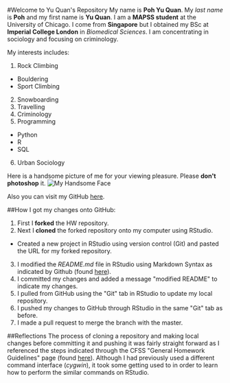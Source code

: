 #Welcome to Yu Quan's Repository
My name is **Poh Yu Quan**. My *last name* is **Poh** and my first name is **Yu Quan**. I am a **MAPSS student** at the University of Chicago. I come from **Singapore** but I obtained my BSc at **Imperial College London** in *Biomedical Sciences*. I am concentrating in sociology and focusing on criminology.

My interests includes:

1. Rock Climbing
  * Bouldering
  * Sport Climbing
2. Snowboarding
3. Travelling
4. Criminology
5. Programming
  * Python
  * R
  * SQL
6. Urban Sociology

Here is a handsome picture of me for your viewing pleasure. Please **don't photoshop** it.
![My Handsome Face](http://i1174.photobucket.com/albums/r603/Poh_Yu_Quan/14717174_10153835225981746_9155896163653390504_n_zpsgckh02iw.jpg)

Also you can visit my GitHub [here](https://github.com/pohyuquan).

##How I got my changes onto GitHub:

1. First I **forked** the HW repository.
2. Next I **cloned** the forked repository onto my computer using RStudio.
  * Created a new project in RStudio using version control (Git) and pasted the URL for my forked repository.
3. I modified the *README.md* file in RStudio using Markdown Syntax as indicated by Github (found [here](https://guides.github.com/features/mastering-markdown/)).
4. I committed my changes and added a message "modified README" to indicate my changes.
5. I pulled from GitHub using the "Git" tab in RStudio to update my local repository.
6. I pushed my changes to GitHub through RStudio in the same "Git" tab as before.
7. I made a pull request to merge the branch with the master.

##Reflections
The process of cloning a repository and making local changes before committing it and pushing it was fairly straight forward as I referenced the steps indicated through the CFSS "General Homework Guidelines" page (found [here](http://cfss.uchicago.edu/hw00_homework_guidelines.html#homework_workflow)). Although I had previously used a different command interface (*cygwin*), it took some getting used to in order to learn how to perform the similar commands on RStudio. 
